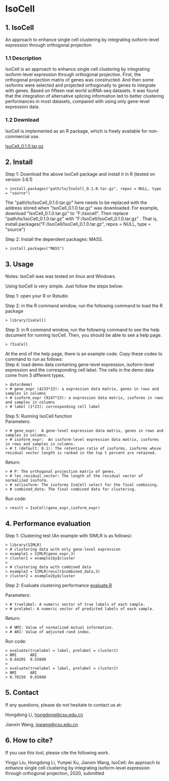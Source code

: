 # IsoCell
## 1. IsoCell
An approach to enhance single cell clustering by integrating isoform-level expression through orthogonal projection
### 1.1 Description
IsoCell is an approach to enhance single cell clustering by integrating isoform-level expression through orthogonal projection. First, the orthogonal projection matrix of genes was constructed. And then some isoforms were selected and projected orthogonally to genes to integrate with genes. Based on fifteen real world scRNA-seq datasets. It was found that the integration of alternative splicing information led to better clustering performances in most datasets, compared with using only gene-level expression data.

### 1.2 Download
IsoCell is implemented as an R package, which is freely available for non-commercial use.

[IsoCell_0.1.0.tar.gz](https://github.com/genemine/IsoCell/blob/master/IsoCell_0.1.0.tar.gz)


## 2. Install
Step 1: Download the above IsoCell package and install it in R (tested on version 3.6.1)
```
> install.packages("path/to/IsoCell_0.1.0.tar.gz", repos = NULL, type = "source")
```
The "path/to/IsoCell_0.1.0.tar.gz" here needs to be replaced with the address stored when "IsoCell_0.1.0.tar.gz" was downloaded.
For example, download "IsoCell_0.1.0.tar.gz" to "F:/isocell". Then replace "path/to/IsoCell_0.1.0.tar.gz" with "F:/IsoCell/IsoCell_0.1.0.tar.gz" . That is, install.packages("F:/IsoCell/IsoCell_0.1.0.tar.gz", repos = NULL, type = "source")

Step 2: Install the dependent packages: MASS.
```
> install.packages("MASS")
```


## 3. Usage
Notes: IsoCell was was tested on linux and Windows.

Using IsoCell is very simple. Just follow the steps below:

Step 1: open your R or Rstudio

Step 2: in the R command window, run the following command to load the R package
```
> library(IsoCell)
```

Step 3: in R command window, run the following command to see the help document for running IsoCell. Then, you should be able to see a help page.
```
> ?IsoCell
```

At the end of the help page, there is an example code. Copy these codes to command to run as follows:  
Step 4: load demo data containing gene-level expression, isoform-level expression and the corresponding cell label. The cells in the demo data come from 3 different types.
```
> data(demo)
> # gene_expr (4233*23): a expression data matrix, genes in rows and samples in columns
> # isoform_expr (9247*23): a expression data matrix, isoforms in rows and samples in columns
> # label (1*23): corresponding cell label
```

Step 5: Running IsoCell function  
Parameters:
```
> # gene_expr:  A gene-level expression data matrix, genes in rows and samples in columns.
> # isoform_expr:  An isoform-level expression data matrix, isoforms in rows and samples in columns.
> # t (default: 0.1): The retention ratio of isoforms, isoforms whose residual vector length is ranked in the top t percent are retained.
```
Return:
```
> # P: The orthogonal projection matrix of genes.
> # len_residual_vector: The length of the residual vector of normalized isoform.
> # selisoform: The isoforms IsoCell select for the final combining.
> # combined_data: The final combined data for clustering.
```
Run code:
```
> result = IsoCell(gene_expr,isoform_expr)
```

## 4. Performance evaluation
Step 1: Clustering test (An example with SIMLR is as follows):
```
> library(SIMLR)
> # clustering data with only gene-level expression
> example1 = SIMLR(gene_expr,3)
> cluster1 = example1$y$cluster
> 
> # clustering data with combined data
> example2 = SIMLR(result$combined_data,3)
> cluster2 = example2$y$cluster
```
Step 2: Evaluate clustering performance [evaluate.R](https://github.com/genemine/IsoCell/blob/main/code/evaluate.R)

Parameters:
```
> # truelabel: A numeric vector of true labels of each sample.
> # prelabel: A numeric vector of predicted labels of each sample.
```
Return:
```
> # NMI: Value of normalized mutual information.
> # ARI: Value of adjusted rand index.
```
Run code:
```
> evaluate(truelabel = label, prelabel = cluster1)
> NMI      ARI 
> 0.64205  0.55840
>
> evaluate(truelabel = label, prelabel = cluster2)
> NMI      ARI 
> 0.70150  0.65040
```

## 5. Contact
If any questions, please do not hesitate to contact us at: 

Hongdong Li, hongdong@csu.edu.cn

Jianxin Wang, jxwang@csu.edu.cn


## 6. How to cite?
If you use this tool, please cite the following work.

Yingyi Liu, Hongdong Li, Yunpei Xu, Jianxin Wang, IsoCell: An approach to enhance single cell clustering by integrating isoform-level expression through orthogonal projection, 2020, submitted
